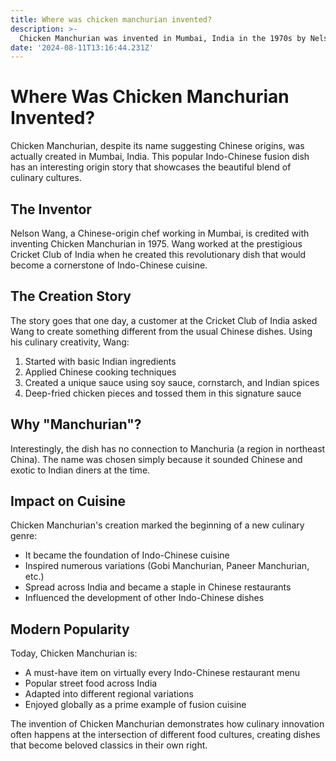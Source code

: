 ```yaml
---
title: Where was chicken manchurian invented?
description: >-
  Chicken Manchurian was invented in Mumbai, India in the 1970s by Nelson Wang, a Chinese-origin chef who created this Indo-Chinese fusion dish at the Cricket Club of India.
date: '2024-08-11T13:16:44.231Z'
---
```

# Where Was Chicken Manchurian Invented?

Chicken Manchurian, despite its name suggesting Chinese origins, was actually created in Mumbai, India. This popular Indo-Chinese fusion dish has an interesting origin story that showcases the beautiful blend of culinary cultures.

## The Inventor

Nelson Wang, a Chinese-origin chef working in Mumbai, is credited with inventing Chicken Manchurian in 1975. Wang worked at the prestigious Cricket Club of India when he created this revolutionary dish that would become a cornerstone of Indo-Chinese cuisine.

## The Creation Story

The story goes that one day, a customer at the Cricket Club of India asked Wang to create something different from the usual Chinese dishes. Using his culinary creativity, Wang:

1. Started with basic Indian ingredients
2. Applied Chinese cooking techniques
3. Created a unique sauce using soy sauce, cornstarch, and Indian spices
4. Deep-fried chicken pieces and tossed them in this signature sauce

## Why "Manchurian"?

Interestingly, the dish has no connection to Manchuria (a region in northeast China). The name was chosen simply because it sounded Chinese and exotic to Indian diners at the time.

## Impact on Cuisine

Chicken Manchurian's creation marked the beginning of a new culinary genre:

- It became the foundation of Indo-Chinese cuisine
- Inspired numerous variations (Gobi Manchurian, Paneer Manchurian, etc.)
- Spread across India and became a staple in Chinese restaurants
- Influenced the development of other Indo-Chinese dishes

## Modern Popularity

Today, Chicken Manchurian is:

- A must-have item on virtually every Indo-Chinese restaurant menu
- Popular street food across India
- Adapted into different regional variations
- Enjoyed globally as a prime example of fusion cuisine

The invention of Chicken Manchurian demonstrates how culinary innovation often happens at the intersection of different food cultures, creating dishes that become beloved classics in their own right.
